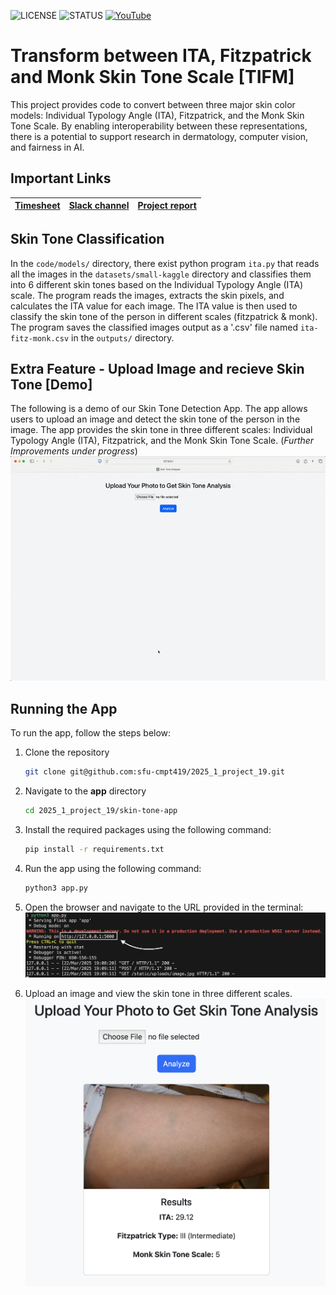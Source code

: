 ![LICENSE](https://img.shields.io/badge/LICENSE-AGPL--3.0-blue)
![STATUS](https://img.shields.io/badge/Status-Completed-brightgreen)
[![YouTube](https://img.shields.io/badge/Demo%20on-YouTube-red?logo=youtube)]()

# Transform between ITA, Fitzpatrick and Monk Skin Tone Scale [TIFM]
This project provides code to convert between three major skin color models: Individual Typology Angle (ITA), Fitzpatrick, and the Monk Skin Tone Scale. By enabling interoperability between these representations, there is a potential to support research in dermatology, computer vision, and fairness in AI.

## Important Links

| [Timesheet](https://1sfu-my.sharepoint.com/:x:/g/personal/hamarneh_sfu_ca/EVzrKxoqTBhBsnZ7Bn1OLCUBmp6XPn5tKw3TadBanr7LiQ?e=WcadSt) | [Slack channel](https://cmpt419spring2025.slack.com/archives/C086RGM0DPB) | [Project report](https://www.overleaf.com/3181635329dsvqshmwvmyz#fe2229) |
|-----------|---------------|-------------------------|

## Skin Tone Classification
In the `code/models/` directory, there exist python program `ita.py` that reads all the images in the `datasets/small-kaggle` directory and classifies them into 6 different skin tones based on the Individual Typology Angle (ITA) scale. The program reads the images, extracts the skin pixels, and calculates the ITA value for each image. The ITA value is then used to classify the skin tone of the person in different scales (fitzpatrick & monk). The program saves the classified images output as a '.csv' file named `ita-fitz-monk.csv` in the `outputs/` directory.

## Extra Feature - Upload Image and recieve Skin Tone [Demo]
<!-- Record a short video (1:40 - 2 minutes maximum) or gif or a simple screen recording or even using PowerPoint with audio or with text, showcasing your work. -->

The following is a demo of our Skin Tone Detection App. The app allows users to upload an image and detect the skin tone of the person in the image. The app provides the skin tone in three different scales: Individual Typology Angle (ITA), Fitzpatrick, and the Monk Skin Tone Scale. (*Further Improvements under progress*)
![gif](images/skin-tone-app.gif)


## Running the App
To run the app, follow the steps below:
1. Clone the repository
    ```bash
    git clone git@github.com:sfu-cmpt419/2025_1_project_19.git
    ```
2. Navigate to the **app** directory
    ```bash
    cd 2025_1_project_19/skin-tone-app
    ```
3. Install the required packages using the following command:
    ```bash
    pip install -r requirements.txt
    ```
4. Run the app using the following command:
    ```bash
    python3 app.py
    ```
5. Open the browser and navigate to the URL provided in the terminal:
![terminal](images/terminal.png)

6. Upload an image and view the skin tone in three different scales.
![result](images/sample-result.png)

<!-- 
## Table of Contents
1. [Demo](#demo)

2. [Installation](#installation)

3. [Reproducing this project](#repro)

4. [Guidance](#guide)


<a name="demo"></a>
## 1. Example demo

A minimal example to showcase your work

```python
from amazing import amazingexample
imgs = amazingexample.demo()
for img in imgs:
    view(img)
```

### What to find where

Explain briefly what files are found where

```bash
repository
├── src                          ## source code of the package itself
├── scripts                      ## scripts, if needed
├── docs                         ## If needed, documentation   
├── README.md                    ## You are here
├── requirements.yml             ## If you use conda
```

<a name="installation"></a>

## 2. Installation

Provide sufficient instructions to reproduce and install your project. 
Provide _exact_ versions, test on CSIL or reference workstations.

```bash
git clone $THISREPO
cd $THISREPO
conda env create -f requirements.yml
conda activate amazing
```

<a name="repro"></a>
## 3. Reproduction
Demonstrate how your work can be reproduced, e.g. the results in your report.
```bash
mkdir tmp && cd tmp
wget https://yourstorageisourbusiness.com/dataset.zip
unzip dataset.zip
conda activate amazing
python evaluate.py --epochs=10 --data=/in/put/dir
```
Data can be found at ...
Output will be saved in ...

<a name="guide"></a>
## 4. Guidance

- Use [git](https://git-scm.com/book/en/v2)
    - Do NOT use history re-editing (rebase)
    - Commit messages should be informative:
        - No: 'this should fix it', 'bump' commit messages
        - Yes: 'Resolve invalid API call in updating X'
    - Do NOT include IDE folders (.idea), or hidden files. Update your .gitignore where needed.
    - Do NOT use the repository to upload data
- Use [VSCode](https://code.visualstudio.com/) or a similarly powerful IDE
- Use [Copilot for free](https://dev.to/twizelissa/how-to-enable-github-copilot-for-free-as-student-4kal)
- Sign up for [GitHub Education](https://education.github.com/) 

-->